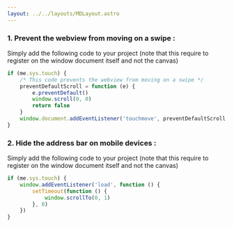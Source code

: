 ```yaml
---
layout: ../../layouts/MDLayout.astro
---
```


### **1. Prevent the webview from moving on a swipe :**

Simply add the following code to your project (note that this require to register on the window document itself and not the canvas)

```js
if (me.sys.touch) {
    /* This code prevents the webview from moving on a swipe */
    preventDefaultScroll = function (e) {
        e.preventDefault()
        window.scroll(0, 0)
        return false
    }
    window.document.addEventListener('touchmove', preventDefaultScroll, false)
}
```

### **2. Hide the address bar on mobile devices :**

Simply add the following code to your project (note that this require to register on the window document itself and not the canvas)

```js
if (me.sys.touch) {
    window.addEventListener('load', function () {
        setTimeout(function () {
            window.scrollTo(0, 1)
        }, 0)
    })
}
```
